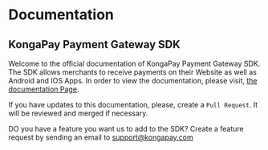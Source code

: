 # Documentation
## KongaPay Payment Gateway SDK

Welcome to the official documentation of KongaPay Payment Gateway SDK. The SDK allows merchants to receive payments on their Website as well as Android and IOS Apps.
In order to view the documentation, please visit, <a href="http://kongapay.github.io/" target="_blank">the documentation Page</a>.

If you have updates to this documentation, please, create a `Pull Request`. It will be reviewed and merged if necessary.

DO you have a feature you want us to add to the SDK? Create a feature request by sending an email to [support@kongapay.com](mailto:support@kongapay.com)